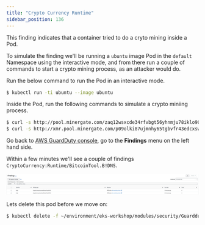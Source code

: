 ```yaml
---
title: "Crypto Currency Runtime"
sidebar_position: 136
---
```


This finding indicates that a container tried to do a cryto mining inside a Pod.

To simulate the finding we'll be running a `ubuntu` image Pod in the `default` Namespace using the interactive mode, and from there run a couple of commands to start a crypto mining process, as an attacker would do.

Run the below command to run the Pod in an interactive mode.

```bash
$ kubectl run -ti ubuntu --image ubuntu
```

Inside the Pod, run the following commands to simulate a crypto miniing process.

```bash
$ curl -s http://pool.minergate.com/zaq12wsxcde34rfvbgt56yhnmju78iklo90p /dev/null &
$ curl -s http://xmr.pool.minergate.com/p09olki87ujmnhy65tgbvfr43edcxsw21qaz  > /dev/null &
```

Go back to [AWS GuardDuty console](https://console.aws.amazon.com/guardduty/home/), go to the **Findings** menu on the left hand side.

Within a few minutes we'll see a couple of findings `CryptoCurrency:Runtime/BitcoinTool.B!DNS`.

![](assets/crypto-runtime.png)

Lets delete this pod before we move on:

```bash
$ kubectl delete -f ~/environment/eks-workshop/modules/security/Guardduty/mount/privileged-pod-example.yaml
```
